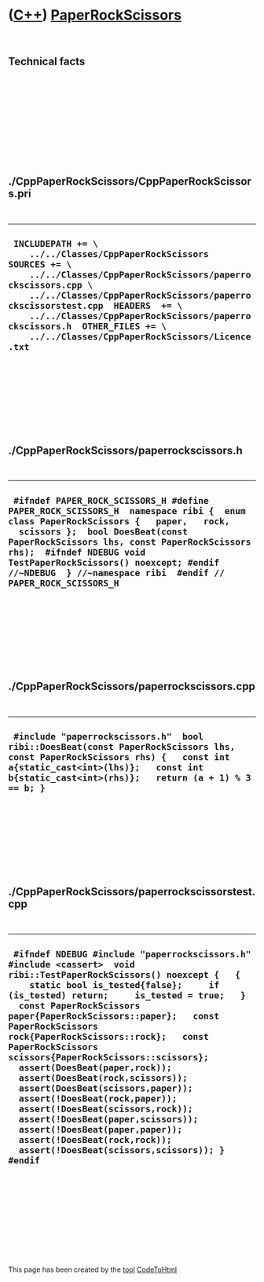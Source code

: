 



 

 

 

 

 

([C++](Cpp.htm)) [PaperRockScissors](CppPaperRockScissors.htm)
==============================================================

 

Technical facts
---------------

 

 

 

 

 

 

./CppPaperRockScissors/CppPaperRockScissors.pri
-----------------------------------------------

 

  ---------------------------------------------------------------------------------------------------------------------------------------------------------------------------------------------------------------------------------------------------------------------------------------------------------------------------------------------------------
  ` INCLUDEPATH += \     ../../Classes/CppPaperRockScissors  SOURCES += \     ../../Classes/CppPaperRockScissors/paperrockscissors.cpp \     ../../Classes/CppPaperRockScissors/paperrockscissorstest.cpp  HEADERS  += \     ../../Classes/CppPaperRockScissors/paperrockscissors.h  OTHER_FILES += \     ../../Classes/CppPaperRockScissors/Licence.txt`
  ---------------------------------------------------------------------------------------------------------------------------------------------------------------------------------------------------------------------------------------------------------------------------------------------------------------------------------------------------------

 

 

 

 

 

./CppPaperRockScissors/paperrockscissors.h
------------------------------------------

 

  ---------------------------------------------------------------------------------------------------------------------------------------------------------------------------------------------------------------------------------------------------------------------------------------------------------------------------------------------------------
  ` #ifndef PAPER_ROCK_SCISSORS_H #define PAPER_ROCK_SCISSORS_H  namespace ribi {  enum class PaperRockScissors {   paper,   rock,   scissors };  bool DoesBeat(const PaperRockScissors lhs, const PaperRockScissors rhs);  #ifndef NDEBUG void TestPaperRockScissors() noexcept; #endif //~NDEBUG  } //~namespace ribi  #endif // PAPER_ROCK_SCISSORS_H`
  ---------------------------------------------------------------------------------------------------------------------------------------------------------------------------------------------------------------------------------------------------------------------------------------------------------------------------------------------------------

 

 

 

 

 

./CppPaperRockScissors/paperrockscissors.cpp
--------------------------------------------

 

  -----------------------------------------------------------------------------------------------------------------------------------------------------------------------------------------------------------------------------
  ` #include "paperrockscissors.h"  bool ribi::DoesBeat(const PaperRockScissors lhs, const PaperRockScissors rhs) {   const int a{static_cast<int>(lhs)};   const int b{static_cast<int>(rhs)};   return (a + 1) % 3 == b; }`
  -----------------------------------------------------------------------------------------------------------------------------------------------------------------------------------------------------------------------------

 

 

 

 

 

./CppPaperRockScissors/paperrockscissorstest.cpp
------------------------------------------------

 

  -------------------------------------------------------------------------------------------------------------------------------------------------------------------------------------------------------------------------------------------------------------------------------------------------------------------------------------------------------------------------------------------------------------------------------------------------------------------------------------------------------------------------------------------------------------------------------------------------------------------------------------------------------------------------------------------------------------------------------------------
  ` #ifndef NDEBUG #include "paperrockscissors.h"  #include <cassert>  void ribi::TestPaperRockScissors() noexcept {   {     static bool is_tested{false};     if (is_tested) return;     is_tested = true;   }   const PaperRockScissors paper{PaperRockScissors::paper};   const PaperRockScissors rock{PaperRockScissors::rock};   const PaperRockScissors scissors{PaperRockScissors::scissors};   assert(DoesBeat(paper,rock));   assert(DoesBeat(rock,scissors));   assert(DoesBeat(scissors,paper));    assert(!DoesBeat(rock,paper));   assert(!DoesBeat(scissors,rock));   assert(!DoesBeat(paper,scissors));    assert(!DoesBeat(paper,paper));   assert(!DoesBeat(rock,rock));   assert(!DoesBeat(scissors,scissors)); } #endif`
  -------------------------------------------------------------------------------------------------------------------------------------------------------------------------------------------------------------------------------------------------------------------------------------------------------------------------------------------------------------------------------------------------------------------------------------------------------------------------------------------------------------------------------------------------------------------------------------------------------------------------------------------------------------------------------------------------------------------------------------------

 

 

 

 

 





 




This page has been created by the [tool](Tools.htm)
[CodeToHtml](ToolCodeToHtml.htm)
